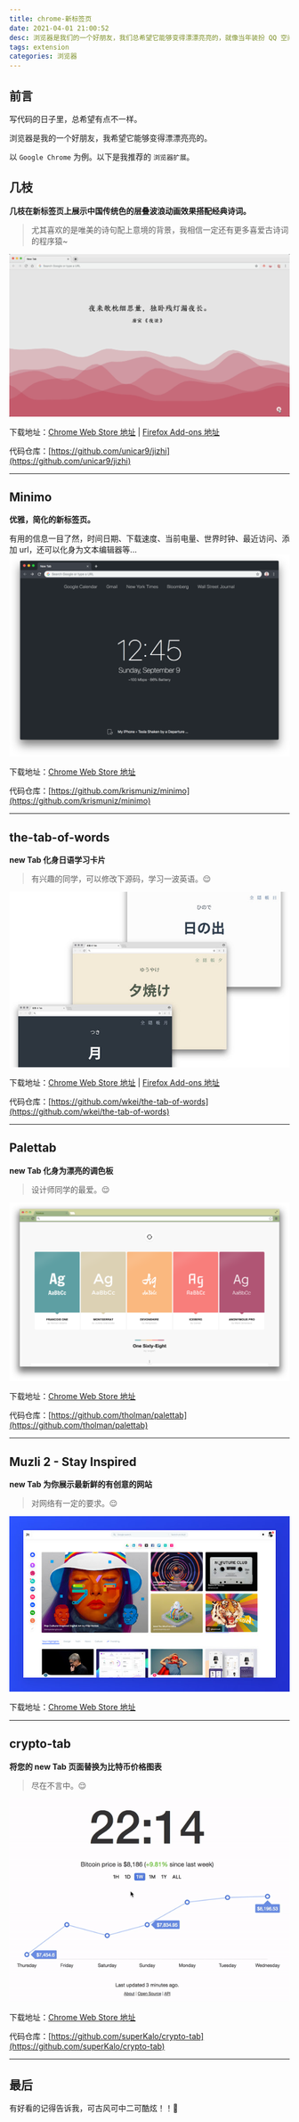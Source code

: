```yaml
---
title: chrome-新标签页
date: 2021-04-01 21:00:52
desc: 浏览器是我们的一个好朋友，我们总希望它能够变得漂漂亮亮的，就像当年装扮 QQ 空间一样。
tags: extension
categories: 浏览器
---
```


## 前言

写代码的日子里，总希望有点不一样。

浏览器是我的一个好朋友，我希望它能够变得漂漂亮亮的。

以 `Google Chrome` 为例。以下是我推荐的 `浏览器扩展`。

## 几枝

**几枝在新标签页上展示中国传统色的层叠波浪动画效果搭配经典诗词。**

> 尤其喜欢的是唯美的诗句配上意境的背景，我相信一定还有更多喜爱古诗词的程序猿~

![](./chrome新标签页/jizhi.gif)

下载地址：[Chrome Web Store 地址](https://chrome.google.com/webstore/detail/%E5%87%A0%E6%9E%9D/hfohpokminpknagcgncibpacohagppjn) | [Firefox Add-ons 地址](https://addons.mozilla.org/zh-CN/firefox/addon/jizhi/)

代码仓库：[https://github.com/unicar9/jizhi](https://github.com/unicar9/jizhi)

---

## Minimo

**优雅，简化的新标签页。**

有用的信息一目了然，时间日期、下载速度、当前电量、世界时钟、最近访问、添加 url，还可以化身为文本编辑器等...
![](./chrome新标签页/minimo.png)

下载地址：[Chrome Web Store 地址](https://chrome.google.com/webstore/detail/minimo/fanglmholkgdapjcfohfhnofcacjiodl/related)

代码仓库：[https://github.com/krismuniz/minimo](https://github.com/krismuniz/minimo)

---

## the-tab-of-words

**new Tab 化身日语学习卡片**

> 有兴趣的同学，可以修改下源码，学习一波英语。😌

![](./chrome新标签页/the-tab-of-words.jpg)

下载地址：[Chrome Web Store 地址](https://chrome.google.com/webstore/detail/%E8%A8%80%E8%91%89-%E3%81%AE-tab/lacmiiahoideajihiclkhmdkikkbjcnb) | [Firefox Add-ons 地址](https://addons.mozilla.org/zh-CN/firefox/addon/the-tab-of-words/?src=https://github.com/wkei/the-tab-of-words)

代码仓库：[https://github.com/wkei/the-tab-of-words](https://github.com/wkei/the-tab-of-words)

---

## Palettab

**new Tab 化身为漂亮的调色板**

> 设计师同学的最爱。😌

![](./chrome新标签页/Palettab.png)

下载地址：[Chrome Web Store 地址](https://chrome.google.com/webstore/detail/palettab/bidckpnndigbjhmojikkhmejkfkpgoih)

代码仓库：[https://github.com/tholman/palettab](https://github.com/tholman/palettab)

---

## Muzli 2 - Stay Inspired

**new Tab 为你展示最新鲜的有创意的网站**

> 对网络有一定的要求。😌

![](./chrome新标签页/Muzli.jpg)

下载地址：[Chrome Web Store 地址](https://chrome.google.com/webstore/detail/muzli-2-stay-inspired/glcipcfhmopcgidicgdociohdoicpdfc)

---

## crypto-tab

**将您的 new Tab 页面替换为比特币价格图表**

> 尽在不言中。😌

![](./chrome新标签页/btb.gif)

下载地址：[Chrome Web Store 地址](https://chrome.google.com/webstore/detail/crypto-tab/hmbkmkdhhlgemdgeefnhfaffdpddohpa)

代码仓库：[https://github.com/superKalo/crypto-tab](https://github.com/superKalo/crypto-tab)

---

## 最后

有好看的记得告诉我，可古风可中二可酷炫！！🥰
